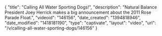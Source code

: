 {
    "title": "Calling All Water Sporting Dogs!",
    "description": "Natural Balance President Joey Herrick makes a big announcement about the 2011 Rose Parade Float.",
    "videoid": "146156",
    "date_created": "1394818946",
    "date_modified": "1418181190",
    "type": "captivate",
    "layout": "video",
    "url": "\/v\/calling-all-water-sporting-dogs\/146156"
}